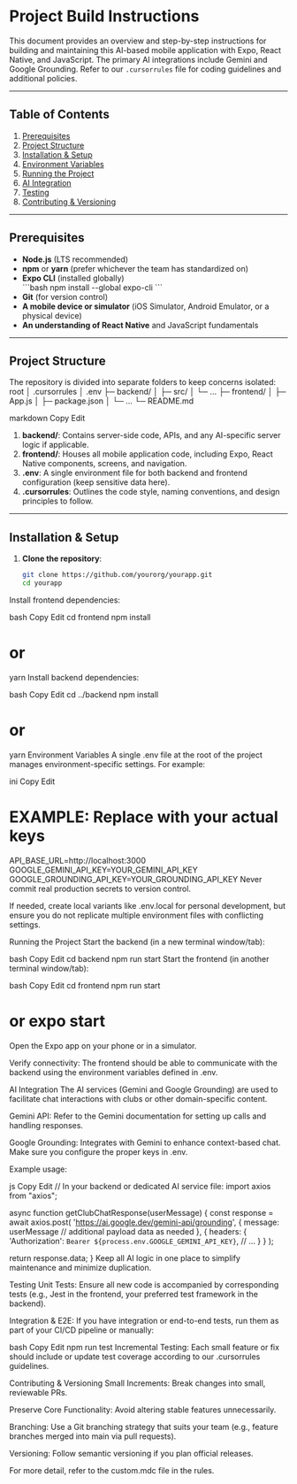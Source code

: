 # Project Build Instructions

This document provides an overview and step-by-step instructions for building and maintaining this AI-based mobile application with Expo, React Native, and JavaScript. The primary AI integrations include Gemini and Google Grounding. Refer to our `.cursorrules` file for coding guidelines and additional policies.

---

## Table of Contents

1. [Prerequisites](#prerequisites)  
2. [Project Structure](#project-structure)  
3. [Installation & Setup](#installation--setup)  
4. [Environment Variables](#environment-variables)  
5. [Running the Project](#running-the-project)  
6. [AI Integration](#ai-integration)  
7. [Testing](#testing)  
8. [Contributing & Versioning](#contributing--versioning)

---

## Prerequisites

- **Node.js** (LTS recommended)
- **npm** or **yarn** (prefer whichever the team has standardized on)
- **Expo CLI** (installed globally)  
  \```bash
  npm install --global expo-cli
  \```
- **Git** (for version control)
- **A mobile device or simulator** (iOS Simulator, Android Emulator, or a physical device)
- **An understanding of React Native** and JavaScript fundamentals

---

## Project Structure

The repository is divided into separate folders to keep concerns isolated:
root │ .cursorrules │ .env ├─ backend/ │ ├─ src/ │ └─ ... ├─ frontend/ │ ├─ App.js │ ├─ package.json │ └─ ... └─ README.md

markdown
Copy
Edit

1. **backend/**: Contains server-side code, APIs, and any AI-specific server logic if applicable.  
2. **frontend/**: Houses all mobile application code, including Expo, React Native components, screens, and navigation.  
3. **.env**: A single environment file for both backend and frontend configuration (keep sensitive data here).  
4. **.cursorrules**: Outlines the code style, naming conventions, and design principles to follow.

---

## Installation & Setup

1. **Clone the repository**:
   ```bash
   git clone https://github.com/yourorg/yourapp.git
   cd yourapp
Install frontend dependencies:

bash
Copy
Edit
cd frontend
npm install
# or
yarn
Install backend dependencies:

bash
Copy
Edit
cd ../backend
npm install
# or
yarn
Environment Variables
A single .env file at the root of the project manages environment-specific settings. For example:

ini
Copy
Edit
# EXAMPLE: Replace with your actual keys
API_BASE_URL=http://localhost:3000
GOOGLE_GEMINI_API_KEY=YOUR_GEMINI_API_KEY
GOOGLE_GROUNDING_API_KEY=YOUR_GROUNDING_API_KEY
Never commit real production secrets to version control.

If needed, create local variants like .env.local for personal development, but ensure you do not replicate multiple environment files with conflicting settings.

Running the Project
Start the backend (in a new terminal window/tab):

bash
Copy
Edit
cd backend
npm run start
Start the frontend (in another terminal window/tab):

bash
Copy
Edit
cd frontend
npm run start
# or expo start
Open the Expo app on your phone or in a simulator.

Verify connectivity: The frontend should be able to communicate with the backend using the environment variables defined in .env.

AI Integration
The AI services (Gemini and Google Grounding) are used to facilitate chat interactions with clubs or other domain-specific content.

Gemini API: Refer to the Gemini documentation for setting up calls and handling responses.

Google Grounding: Integrates with Gemini to enhance context-based chat. Make sure you configure the proper keys in .env.

Example usage:

js
Copy
Edit
// In your backend or dedicated AI service file:
import axios from "axios";

async function getClubChatResponse(userMessage) {
  const response = await axios.post(
    'https://ai.google.dev/gemini-api/grounding', 
    {
      message: userMessage
      // additional payload data as needed
    },
    {
      headers: {
        'Authorization': `Bearer ${process.env.GOOGLE_GEMINI_API_KEY}`,
        // ...
      }
    }
  );
  
  return response.data;
}
Keep all AI logic in one place to simplify maintenance and minimize duplication.

Testing
Unit Tests: Ensure all new code is accompanied by corresponding tests (e.g., Jest in the frontend, your preferred test framework in the backend).

Integration & E2E: If you have integration or end-to-end tests, run them as part of your CI/CD pipeline or manually:

bash
Copy
Edit
npm run test
Incremental Testing: Each small feature or fix should include or update test coverage according to our .cursorrules guidelines.

Contributing & Versioning
Small Increments: Break changes into small, reviewable PRs.

Preserve Core Functionality: Avoid altering stable features unnecessarily.

Branching: Use a Git branching strategy that suits your team (e.g., feature branches merged into main via pull requests).

Versioning: Follow semantic versioning if you plan official releases.

For more detail, refer to the custom.mdc file in the rules.